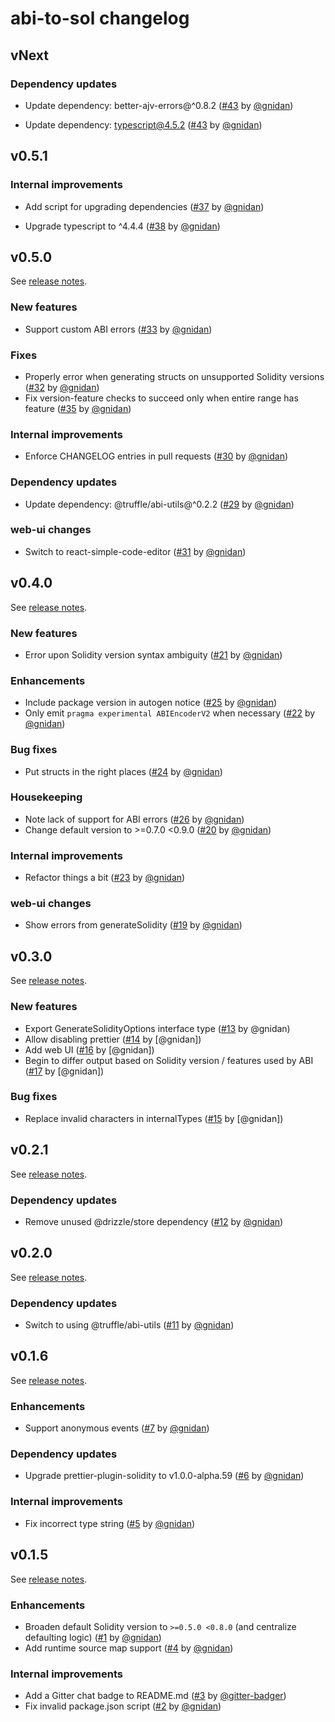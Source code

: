 # abi-to-sol changelog

## vNext

### Dependency updates

- Update dependency: better-ajv-errors@^0.8.2
  ([#43](https://github.com/gnidan/abi-to-sol/pull/44) by
  [@gnidan](https://github.com/gnidan))

- Update dependency: typescript@4.5.2
  ([#43](https://github.com/gnidan/abi-to-sol/pull/43) by
  [@gnidan](https://github.com/gnidan))

## v0.5.1

### Internal improvements

- Add script for upgrading dependencies
  ([#37](https://github.com/gnidan/abi-to-sol/pull/37) by
  [@gnidan](https://github.com/gnidan))

- Upgrade typescript to ^4.4.4
  ([#38](https://github.com/gnidan/abi-to-sol/pull/38) by
  [@gnidan](https://github.com/gnidan))

## v0.5.0

See [release notes](https://github.com/gnidan/abi-to-sol/releases/tag/v0.5.0).

### New features

- Support custom ABI errors ([#33](https://github.com/gnidan/abi-to-sol/pull/33)
  by [@gnidan](https://github.com/gnidan))

### Fixes

- Properly error when generating structs on unsupported Solidity versions
  ([#32](https://github.com/gnidan/abi-to-sol/pull/32) by
  [@gnidan](https://github.com/gnidan))
- Fix version-feature checks to succeed only when entire range has feature
  ([#35](https://github.com/gnidan/abi-to-sol/pull/35) by
  [@gnidan](https://github.com/gnidan))

### Internal improvements

- Enforce CHANGELOG entries in pull requests
  ([#30](https://github.com/gnidan/abi-to-sol/pull/30) by
  [@gnidan](https://github.com/gnidan))

### Dependency updates

- Update dependency: @truffle/abi-utils@^0.2.2
  ([#29](https://github.com/gnidan/abi-to-sol/pull/29) by
  [@gnidan](https://github.com/gnidan))

### web-ui changes

- Switch to react-simple-code-editor
  ([#31](https://github.com/gnidan/abi-to-sol/pull/31) by
  [@gnidan](https://github.com/gnidan))

## v0.4.0

See [release notes](https://github.com/gnidan/abi-to-sol/releases/tag/v0.4.0).

### New features

- Error upon Solidity version syntax ambiguity
  ([#21](https://github.com/gnidan/abi-to-sol/pull/21) by
  [@gnidan](https://github.com/gnidan))

### Enhancements

- Include package version in autogen notice
  ([#25](https://github.com/gnidan/abi-to-sol/pull/25) by
  [@gnidan](https://github.com/gnidan))
- Only emit `pragma experimental ABIEncoderV2` when necessary
  ([#22](https://github.com/gnidan/abi-to-sol/pull/22) by
  [@gnidan](https://github.com/gnidan))

### Bug fixes

- Put structs in the right places
  ([#24](https://github.com/gnidan/abi-to-sol/pull/24) by
  [@gnidan](https://github.com/gnidan))

### Housekeeping

- Note lack of support for ABI errors
  ([#26](https://github.com/gnidan/abi-to-sol/pull/26) by
  [@gnidan](https://github.com/gnidan))
- Change default version to >=0.7.0 <0.9.0
  ([#20](https://github.com/gnidan/abi-to-sol/pull/20) by
  [@gnidan](https://github.com/gnidan))

### Internal improvements

- Refactor things a bit ([#23](https://github.com/gnidan/abi-to-sol/pull/23) by
  [@gnidan](https://github.com/gnidan))

### web-ui changes

- Show errors from generateSolidity
  ([#19](https://github.com/gnidan/abi-to-sol/pull/19) by
  [@gnidan](https://github.com/gnidan))

## v0.3.0

See [release notes](https://github.com/gnidan/abi-to-sol/releases/tag/v0.3.0).

### New features

- Export GenerateSolidityOptions interface type
  ([#13](https://github.com/gnidan/abi-to-sol/pull/13) by @gnidan)
- Allow disabling prettier ([#14](https://github.com/gnidan/abi-to-sol/pull/14)
  by [@gnidan])
- Add web UI ([#16](https://github.com/gnidan/abi-to-sol/pull/16) by [@gnidan])
- Begin to differ output based on Solidity version / features used by ABI
  ([#17](https://github.com/gnidan/abi-to-sol/pull/17) by [@gnidan])

### Bug fixes

- Replace invalid characters in internalTypes
  ([#15](https://github.com/gnidan/abi-to-sol/pull/15) by [@gnidan])

## v0.2.1

See [release notes](https://github.com/gnidan/abi-to-sol/releases/tag/v0.2.1).

### Dependency updates

- Remove unused @drizzle/store dependency
  ([#12](https://github.com/gnidan/abi-to-sol/pull/12) by
  [@gnidan](https://github.com/gnidan))

## v0.2.0

See [release notes](https://github.com/gnidan/abi-to-sol/releases/tag/v0.2.0).

### Dependency updates

- Switch to using @truffle/abi-utils
  ([#11](https://github.com/gnidan/abi-to-sol/pull/11) by
  [@gnidan](https://github.com/gnidan))

## v0.1.6

See [release notes](https://github.com/gnidan/abi-to-sol/releases/tag/v0.1.6).

### Enhancements

- Support anonymous events ([#7](https://github.com/gnidan/abi-to-sol/pull/7) by
  [@gnidan](https://github.com/gnidan))

### Dependency updates

- Upgrade prettier-plugin-solidity to v1.0.0-alpha.59
  ([#6](https://github.com/gnidan/abi-to-sol/pull/6) by
  [@gnidan](https://github.com/gnidan))

### Internal improvements

- Fix incorrect type string ([#5](https://github.com/gnidan/abi-to-sol/pull/5)
  by [@gnidan](https://github.com/gnidan))

## v0.1.5

See [release notes](https://github.com/gnidan/abi-to-sol/releases/tag/v0.1.5).

### Enhancements

- Broaden default Solidity version to `>=0.5.0 <0.8.0` (and centralize
  defaulting logic) ([#1](https://github.com/gnidan/abi-to-sol/pull/1) by
  [@gnidan](https://github.com/gnidan))
- Add runtime source map support
  ([#4](https://github.com/gnidan/abi-to-sol/pull/4) by
  [@gnidan](https://github.com/gnidan))

### Internal improvements

- Add a Gitter chat badge to README.md
  ([#3](https://github.com/gnidan/abi-to-sol/pull/3) by
  [@gitter-badger](https://github.com/gitter-badger))
- Fix invalid package.json script
  ([#2](https://github.com/gnidan/abi-to-sol/pull/2) by
  [@gnidan](https://github.com/gnidan))

